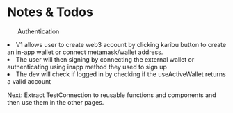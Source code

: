 <h1>Notes & Todos</h1>
<ul>Authentication</ul>
<li>
V1 allows user to create web3 account by clicking karibu button to create an in-app wallet or connect metamask/wallet address. 
</li>
<li>The user will then signing by connecting the external wallet or authenticating using inapp method they used to sign up</li>
<li>The dev will check if logged in by checking if the useActiveWallet returns a valid account</li>

Next: Extract TestConnection to reusable functions and components and then use them in the other pages. 